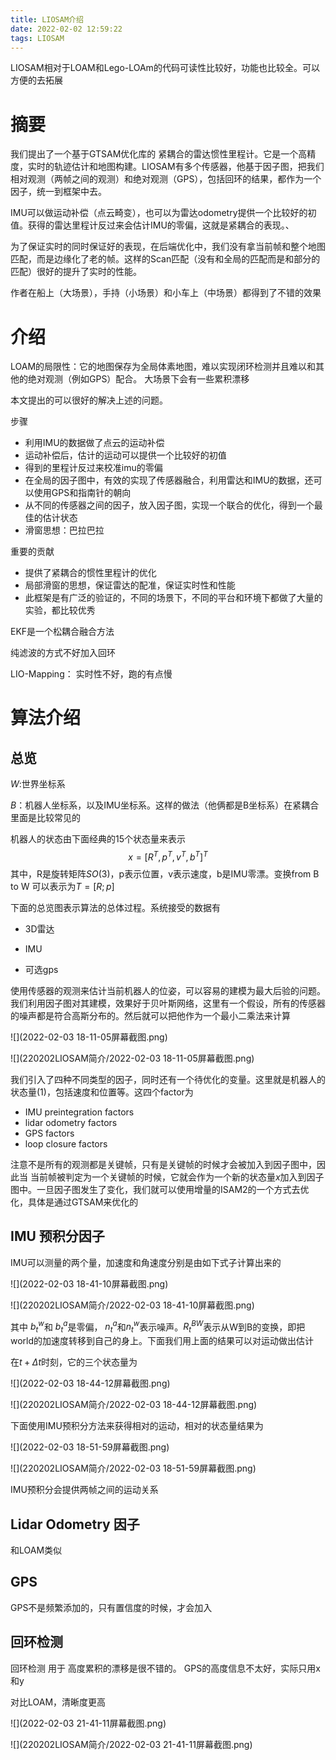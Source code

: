 ```yaml
---
title: LIOSAM介绍
date: 2022-02-02 12:59:22
tags: LIOSAM
---
```


LIOSAM相对于LOAM和Lego-LOAm的代码可读性比较好，功能也比较全。可以方便的去拓展

# 摘要

我们提出了一个基于GTSAM优化库的 紧耦合的雷达惯性里程计。它是一个高精度，实时的轨迹估计和地图构建。LIOSAM有多个传感器，他基于因子图，把我们相对观测（两帧之间的观测）和绝对观测（GPS），包括回环的结果，都作为一个因子，统一到框架中去。

IMU可以做运动补偿（点云畸变），也可以为雷达odometry提供一个比较好的初值。获得的雷达里程计反过来会估计IMU的零偏，这就是紧耦合的表现。、

为了保证实时的同时保证好的表现，在后端优化中，我们没有拿当前帧和整个地图匹配，而是边缘化了老的帧。这样的Scan匹配（没有和全局的匹配而是和部分的匹配）很好的提升了实时的性能。

作者在船上（大场景），手持（小场景）和小车上（中场景）都得到了不错的效果

# 介绍

LOAM的局限性：它的地图保存为全局体素地图，难以实现闭环检测并且难以和其他的绝对观测（例如GPS）配合。 大场景下会有一些累积漂移

本文提出的可以很好的解决上述的问题。 

步骤

- 利用IMU的数据做了点云的运动补偿
- 运动补偿后，估计的运动可以提供一个比较好的初值
- 得到的里程计反过来校准imu的零偏
- 在全局的因子图中，有效的实现了传感器融合，利用雷达和IMU的数据，还可以使用GPS和指南针的朝向
- 从不同的传感器之间的因子，放入因子图，实现一个联合的优化，得到一个最佳的估计状态
- 滑窗思想：巴拉巴拉

重要的贡献

- 提供了紧耦合的惯性里程计的优化
- 局部滑窗的思想，保证雷达的配准，保证实时性和性能
- 此框架是有广泛的验证的，不同的场景下，不同的平台和环境下都做了大量的实验，都比较优秀



EKF是一个松耦合融合方法 

纯滤波的方式不好加入回环

LIO-Mapping： 实时性不好，跑的有点慢



# 算法介绍

## 总览

$W:$世界坐标系

$B$：机器人坐标系，以及IMU坐标系。这样的做法（他俩都是B坐标系）在紧耦合里面是比较常见的

机器人的状态由下面经典的15个状态量来表示
$$
x = [R^T,	p^T,v^T,b^T]^T \tag{1}
$$
其中，R是旋转矩阵$SO(3)$，p表示位置，v表示速度，b是IMU零漂。变换from B to W 可以表示为$T=[R;p]$



下面的总览图表示算法的总体过程。系统接受的数据有

- 3D雷达

- IMU

- 可选gps

使用传感器的观测来估计当前机器人的位姿，可以容易的建模为最大后验的问题。我们利用因子图对其建模，效果好于贝叶斯网络，这里有一个假设，所有的传感器的噪声都是符合高斯分布的。然后就可以把他作为一个最小二乘法来计算

![](2022-02-03 18-11-05屏幕截图.png)

![](220202LIOSAM简介/2022-02-03 18-11-05屏幕截图.png)

我们引入了四种不同类型的因子，同时还有一个待优化的变量。这里就是机器人的状态量$(1)$，包括速度和位置等。这四个factor为

- IMU preintegration factors
- lidar odometry factors
- GPS factors
- loop closure factors

注意不是所有的观测都是关键帧，只有是关键帧的时候才会被加入到因子图中，因此当 当前帧被判定为一个关键帧的时候，它就会作为一个新的状态量$x$加入到因子图中。一旦因子图发生了变化，我们就可以使用增量的ISAM2的一个方式去优化，具体是通过GTSAM来优化的

## IMU 预积分因子

IMU可以测量的两个量，加速度和角速度分别是由如下式子计算出来的

![](2022-02-03 18-41-10屏幕截图.png)

![](220202LIOSAM简介/2022-02-03 18-41-10屏幕截图.png)

其中  $b_t^w$和 $b_t^a$是零偏， $n_t^a$和$n_t^w$表示噪声。$R_t^{BW}$表示从W到B的变换，即把world的加速度转移到自己的身上。下面我们用上面的结果可以对运动做出估计

在$t+\Delta t$时刻，它的三个状态量为

![](2022-02-03 18-44-12屏幕截图.png)

![](220202LIOSAM简介/2022-02-03 18-44-12屏幕截图.png)

 下面使用IMU预积分方法来获得相对的运动，相对的状态量结果为

![](2022-02-03 18-51-59屏幕截图.png)

![](220202LIOSAM简介/2022-02-03 18-51-59屏幕截图.png)



IMU预积分会提供两帧之间的运动关系



## Lidar Odometry 因子

和LOAM类似



## GPS

GPS不是频繁添加的，只有置信度的时候，才会加入



## 回环检测

回环检测 用于 高度累积的漂移是很不错的。 GPS的高度信息不太好，实际只用x和y





对比LOAM，清晰度更高

![](2022-02-03 21-41-11屏幕截图.png)

![](220202LIOSAM简介/2022-02-03 21-41-11屏幕截图.png)

